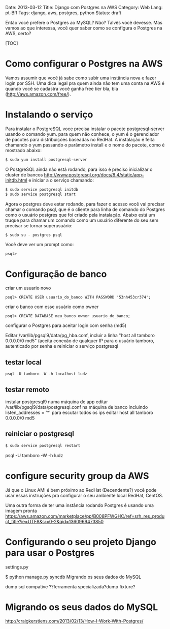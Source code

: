 Date: 2013-03-12
Title: Django com Postgres na AWS
Category: Web
Lang: pt-BR
Tags: django, aws, postgres, python
Status: draft

Então você prefere o Postgres ao MySQL? Não? Talvês você devesse. Mas vamos ao que interessa, você quer saber como se configura o Postgres na AWS, certo?

[TOC]

Como configurar o Postgres na AWS
===

Vamos assumir que você já sabe como subir uma instância nova e fazer login
por SSH. Uma dica legal pra quem ainda não tem uma conta na AWS é quando você se cadastra você ganha free tier bla, bla (http://aws.amazon.com/free/).

Instalando o serviço
===

Para instalar o PostgreSQL voce precisa instalar o pacote postgresql-server usando o comando yum. para quem não conhece, o yum é o gerenciador de pacotes para distribuições baseadas no RedHat. A instalação é feita chamando o yum passando o parâmetro install e o nome do pacote, como é mostrado abaixo:

```bash
$ sudo yum install postgresql-server
```

O PostgreSQL ainda não está rodando, para isso é preciso inicializar o cluster de bancos http://www.postgresql.org/docs/8.4/static/app-initdb.html e iniciar a  o serviço chamando:

```bash
$ sudo service postgresql initdb
$ sudo service postgresql start
```

Agora o postgres deve estar rodando, para fazer o acesso você vai precisar chamar o comando psql, que é o cliente para linha de comando do Postgres como o usuário postgres que foi criado pela instalação. Abaixo está um truque para chamar um comando como um usuário diferente do seu sem precisar se tornar superusuário:

```bash
$ sudo su - postgres psql
```

Você deve ver um prompt como:

    psql>

Configuração de banco
===

criar um usuario novo

    psql> CREATE USER usuario_do_banco WITH PASSWORD '53nh453cr374';

criar o banco com esse usuário como owner

    psql> CREATE DATABASE meu_banco owner usuario_do_banco;


configurar o Postgres para aceitar login com senha (md5)

Editar /var/lib/pgsql9/data/pg_hba.conf, incluir a linha "host    all             tamboro         0.0.0.0/0               md5" (aceita conexão de qualquer IP para o usuário tamboro, autenticado por senha e reiniciar o serviço postgresql

testar local
---

    psql -U tamboro -W -h localhost ludz

testar remoto
---

instalar postgresql9 numa máquina de app
editar /var/lib/pgsql9/data/postgresql.conf na máquina de banco incluindo listen_addresses = '*' para escutar todos os ips
editar host    all             tamboro         0.0.0.0/0               md5

reiniciar o postgresql
---

```bash
$ sudo service postgresql restart
```

psql -U tamboro -W -h ludz

configure security group da AWS
===

Já que o Linux AMI é bem próximo ao RedHat (Decendente?) você pode usar essas instruções pra configurar o seu ambiente local RedHat, CentOS.

Uma outra forma de ter uma instância rodando Postgres é usando uma imagem pronta <https://aws.amazon.com/marketplace/pp/B008PFWGHC/ref=srh_res_product_title?ie=UTF8&sr=0-2&qid=1360969473850>


Configurando o seu projeto Django para usar o Postgres
===

settings.py

$ python manage.py syncdb
Migrando os seus dados do MySQL

dump sql compative
??ferramenta
specializada?dump fixture?

Migrando os seus dados do MySQL
===



<http://craigkerstiens.com/2013/02/13/How-I-Work-With-Postgres/>
